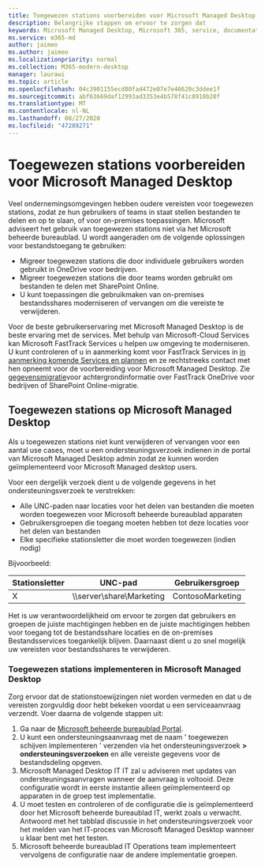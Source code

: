 ```yaml
---
title: Toegewezen stations voorbereiden voor Microsoft Managed Desktop
description: Belangrijke stappen om ervoor te zorgen dat
keywords: Microsoft Managed Desktop, Microsoft 365, service, documentatie
ms.service: m365-md
author: jaimeo
ms.author: jaimeo
ms.localizationpriority: normal
ms.collection: M365-modern-desktop
manager: laurawi
ms.topic: article
ms.openlocfilehash: 04c3901155ecd80fad472e07e7e46620c3ddee1f
ms.sourcegitcommit: abf63669daf12993ad3353e4b578f41c8910b20f
ms.translationtype: MT
ms.contentlocale: nl-NL
ms.lasthandoff: 08/27/2020
ms.locfileid: "47289271"
---
```

#  <a name="prepare-mapped-drives-for-microsoft-managed-desktop"></a>Toegewezen stations voorbereiden voor Microsoft Managed Desktop

Veel ondernemingsomgevingen hebben oudere vereisten voor toegewezen stations, zodat ze hun gebruikers of teams in staat stellen bestanden te delen en op te slaan, of voor on-premises toepassingen. Microsoft adviseert het gebruik van toegewezen stations niet via het Microsoft beheerde bureaublad. U wordt aangeraden om de volgende oplossingen voor bestandstoegang te gebruiken:
  
- Migreer toegewezen stations die door individuele gebruikers worden gebruikt in OneDrive voor bedrijven. 
- Migreer toegewezen stations die door teams worden gebruikt om bestanden te delen met SharePoint Online. 
- U kunt toepassingen die gebruikmaken van on-premises bestandsshares moderniseren of vervangen om die vereiste te verwijderen.
  
Voor de beste gebruikerservaring met Microsoft Managed Desktop is de beste ervaring met de services. Met behulp van Microsoft-Cloud Services kan Microsoft FastTrack Services u helpen uw omgeving te moderniseren. U kunt controleren of u in aanmerking komt voor FastTrack Services in [in aanmerking komende Services en plannen](https://docs.microsoft.com/fasttrack/m365-eligible-services-and-plans) en ze rechtstreeks contact met hen opneemt voor de voorbereiding voor Microsoft Managed Desktop. Zie [gegevensmigratie](https://docs.microsoft.com/fasttrack/o365-data-migration)voor achtergrondinformatie over FastTrack OneDrive voor bedrijven of SharePoint Online-migratie.

## <a name="mapped-drives-on-microsoft-managed-desktop"></a>Toegewezen stations op Microsoft Managed Desktop
 
Als u toegewezen stations niet kunt verwijderen of vervangen voor een aantal use cases, moet u een ondersteuningsverzoek indienen in de portal van Microsoft Managed Desktop admin zodat ze kunnen worden geïmplementeerd voor Microsoft Managed desktop users.
    
Voor een dergelijk verzoek dient u de volgende gegevens in het ondersteuningsverzoek te verstrekken: 

- Alle UNC-paden naar locaties voor het delen van bestanden die moeten worden toegewezen voor Microsoft beheerde bureaublad apparaten 
- Gebruikersgroepen die toegang moeten hebben tot deze locaties voor het delen van bestanden 
- Elke specifieke stationsletter die moet worden toegewezen (indien nodig)

Bijvoorbeeld:

| Stationsletter | UNC-pad | Gebruikersgroep |
|--------------|----------|------------|
| X  | \\\server\share\Marketing | ContosoMarketing |

Het is uw verantwoordelijkheid om ervoor te zorgen dat gebruikers en groepen de juiste machtigingen hebben en de juiste machtigingen hebben voor toegang tot de bestandsshare locaties en de on-premises Bestandsservices toegankelijk blijven. Daarnaast dient u zo snel mogelijk uw vereisten voor bestandsshares te verwijderen.

### <a name="to-have-mapped-drives-deployed-in-microsoft-managed-desktop"></a>Toegewezen stations implementeren in Microsoft Managed Desktop
 
Zorg ervoor dat de stationstoewijzingen niet worden vermeden en dat u de vereisten zorgvuldig door hebt bekeken voordat u een serviceaanvraag verzendt. Voer daarna de volgende stappen uit:

1. Ga naar de [Microsoft beheerde bureaublad Portal](https://aka.ms/mmdportal).  
2. U kunt een ondersteuningsaanvraag met de naam ' toegewezen schijven implementeren ' verzenden via het ondersteuningsverzoek **> ondersteuningsverzoeken** en alle vereiste gegevens voor de bestandsdeling opgeven.  
3. Microsoft Managed Desktop IT IT zal u adviseren met updates van ondersteuningsaanvragen wanneer de aanvraag is voltooid. Deze configuratie wordt in eerste instantie alleen geïmplementeerd op apparaten in de groep test implementatie.  
4. U moet testen en controleren of de configuratie die is geïmplementeerd door het Microsoft beheerde bureaublad IT, werkt zoals u verwacht. Antwoord met het tabblad discussie in het ondersteuningsverzoek voor het melden van het IT-proces van Microsoft Managed Desktop wanneer u klaar bent met het testen.  
5. Microsoft beheerde bureaublad IT Operations team implementeert vervolgens de configuratie naar de andere implementatie groepen. 
